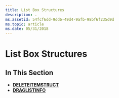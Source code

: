 ```yaml
---
title: List Box Structures
description: .
ms.assetid: 54fcf6dd-9dd6-49d4-9afb-98bf6f235d9d
ms.topic: article
ms.date: 05/31/2018
---
```


# List Box Structures

## In This Section

-   [**DELETEITEMSTRUCT**](/windows/win32/api/winuser/ns-winuser-deleteitemstruct)
-   [**DRAGLISTINFO**](/windows/win32/api/commctrl/ns-commctrl-draglistinfo)

 

 




